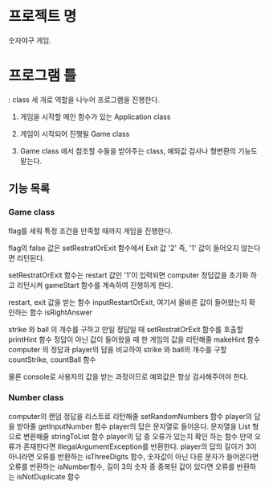 # 프로젝트 명
숫자야구 게임.

# 프로그램 틀

: class 세 개로 역할을 나누어 프로그램을 진행한다.

1. 게임을 시작할 메인 함수가 있는 Application class
 
2. 게임이 시작되어 진행될 Game class
  
3. Game class 에서 참조할 수들을 받아주는 class, 예외값 검사나 형변환의 기능도 맡는다.


## 기능 목록

### Game class

flag를 세워 특정 조건을 만족할 때까지 게임을 진행한다.

flag의 false 값은 setRestratOrExit 함수에서 Exit 값 '2' 즉, '1' 값이 들어오지 않는다면 리턴된다.

setRestratOrExit 함수는 restart 값인 '1'이 입력되면 computer 정답값을 초기화 하고 리턴시켜 gameStart 함수를 계속하여 진행하게 한다.

restart, exit 값을 받는 함수 inputRestartOrExit, 여기서 올바른 값이 들어왔는지 확인하는 함수 isRightAnswer

strike 와 ball 의 개수를 구하고 만일 정답일 때 setRestratOrExit 함수를 호출할 printHint 함수
정답이 아닌 값이 들어왔을 때 한 게임의 값을 리턴해줄 makeHint 함수
computer 의 정답과 player의 답을 비교하여 strike 와 ball의 개수를 구할 countStrike, countBall 함수

물론 console로 사용자의 값을 받는 과정이므로 예외값은 항상 검사해주어야 한다.

### Number class

computer의 랜덤 정답을 리스트로 리턴해줄 setRandomNumbers 함수
player의 답을 받아줄 getInputNumber 함수
player의 답은 문자열로 들어온다. 문자열을 List 형으로 변환해줄 stringToList 함수
player의 답 중 오류가 있는지 확인 하는 함수 만약 오류가 존재한다면 IllegalArgumentException를 반환한다.
player의 답의 길이가 3이 아니라면 오류를 반환하는 isThreeDigits 함수,
숫자값이 아닌 다른 문자가 들어온다면 오류를 반환하는 isNumber함수,
길이 3의 숫자 중 중복된 값이 있다면 오류를 반환하는 isNotDuplicate 함수







